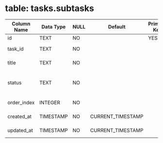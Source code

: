 # table: tasks.subtasks

| Column Name | Data Type | NULL |      Default      | Primary Key | Foreign Key | Unique |                Check Constraint                |    Description     |
| ----------- | --------- | ---- | ----------------- | ----------- | ----------- | ------ | ---------------------------------------------- | ------------------ |
| id          | TEXT      | NO   |                   | YES         |             | YES    |                                                | Subtask ID         |
| task_id     | TEXT      | NO   |                   |             | tasks(id)   |        |                                                | Parent task ID     |
| title       | TEXT      | NO   |                   |             |             |        |                                                | Subtask title      |
| status      | TEXT      | NO   |                   |             |             |        | IN ('not_started', 'in_progress', 'completed') | Subtask status     |
| order_index | INTEGER   | NO   |                   |             |             |        |                                                | Display order      |
| created_at  | TIMESTAMP | NO   | CURRENT_TIMESTAMP |             |             |        |                                                | Creation timestamp |
| updated_at  | TIMESTAMP | NO   | CURRENT_TIMESTAMP |             |             |        |                                                | Update timestamp   |
